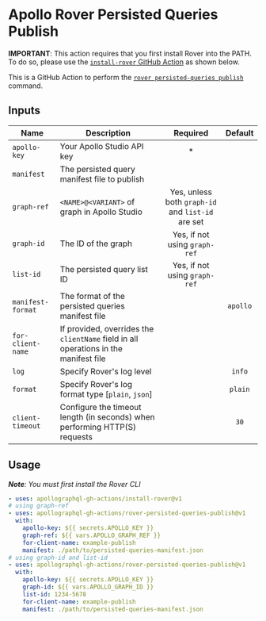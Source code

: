 # Apollo Rover Persisted Queries Publish

**IMPORTANT**: This action requires that you first install Rover into the PATH. To do so, please use the [`install-rover` GitHub Action](https://github.com/apollographql-gh-actions/install-rover) as shown below.

This is a GitHub Action to perform the [`rover persisted-queries publish`](https://www.apollographql.com/docs/rover/commands/persisted-queries#persisted-queries-publish) command.

## Inputs

| Name | Description | Required | Default |
| ---- | ----------- | :------: | :-----: |
| `apollo-key` | Your Apollo Studio API key | * | |
| `manifest` | The persisted query manifest file to publish | |
| `graph-ref` | `<NAME>@<VARIANT>` of graph in Apollo Studio | Yes, unless both `graph-id` and `list-id` are set | |
| `graph-id` | The ID of the graph | Yes, if not using `graph-ref` | |
| `list-id` | The persisted query list ID | Yes, if not using `graph-ref` | |
| `manifest-format` | The format of the persisted queries manifest file | | `apollo` |
| `for-client-name` | If provided, overrides the `clientName` field in all operations in the manifest file | | |
| `log` | Specify Rover's log level | | `info` |
| `format` | Specify Rover's log format type [`plain`, `json`] | | `plain` |
| `client-timeout` | Configure the timeout length (in seconds) when performing HTTP(S) requests | | `30` |

## Usage

_**Note**: You must first install the Rover CLI_

```yaml
- uses: apollographql-gh-actions/install-rover@v1
# using graph-ref
- uses: apollographql-gh-actions/rover-persisted-queries-publish@v1
  with:
    apollo-key: ${{ secrets.APOLLO_KEY }}
    graph-ref: ${{ vars.APOLLO_GRAPH_REF }}
    for-client-name: example-publish
    manifest: ./path/to/persisted-queries-manifest.json
# using graph-id and list-id
- uses: apollographql-gh-actions/rover-persisted-queries-publish@v1
  with:
    apollo-key: ${{ secrets.APOLLO_KEY }}
    graph-id: ${{ vars.APOLLO_GRAPH_ID }}
    list-id: 1234-5678
    for-client-name: example-publish
    manifest: ./path/to/persisted-queries-manifest.json
```